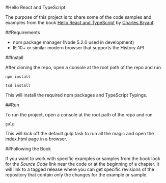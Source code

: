 #Hello React and TypeScript

The purpose of this project is to share some of the code samples and examples from the book [Hello React and TypeScript](https://www.gitbook.com/book/charleslbryant/hello-react-and-typescript/details)  by [Charles Bryant](https://decoupledlogic.wordpress.com/). 

##Requirements

- npm package manager (Node 5.2.0 used in development)
- IE 10+ or similar modern browser that supports the History API

##Install

After cloning the repo, open a console at the root path of the repo and run

`npm install`

`tsd install`

This will install the required npm packages and TypeScript Typings.

##Run

To run the project, open a console at the root path of the repo and run

`gulp`

This will kick off the default gulp task to run all the magic and open the index.html page in a browser.

##Following the Book

If you want to work with specific examples or samples from the book look for the *Source Code* link near the code or at the beginning of a chapter. It will link to a tagged release where you can get specific revisions of the repository that contain only the changes for the example or sample.